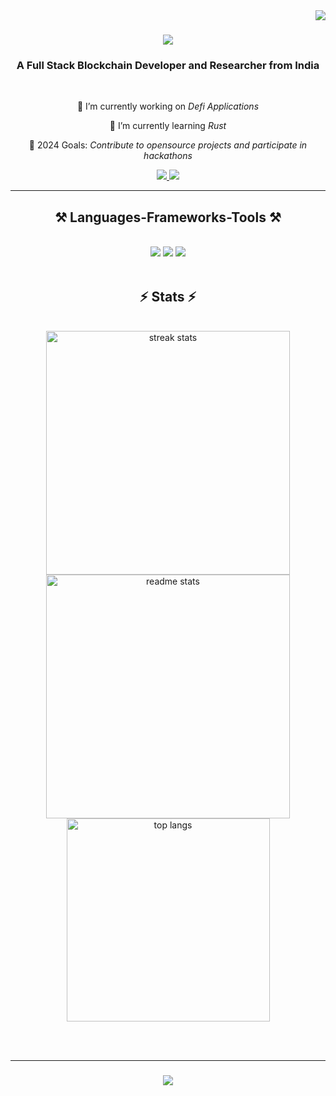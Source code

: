 <img align="right" src="https://visitor-badge.laobi.icu/badge?page_id=iamudityadav" />

<h1 align="center">
    <img src="https://readme-typing-svg.herokuapp.com/?font=Righteous&size=35&center=true&vCenter=true&width=500&height=70&duration=4000&lines=Hi+There!+👋;+I'm+Udit+Yadav!;" />
</h1>

<h3 align="center">A Full Stack Blockchain Developer and Researcher from India</h3>

<br/>

<div align="center">

 🔭 I’m currently working on *Defi Applications*

 🌱 I’m currently learning *Rust*
   
 🥅 2024 Goals: *Contribute to opensource projects and participate in hackathons*
 
 </div>
 
<div align="center"> 
  <a href="https://www.linkedin.com/in/iamudityadav" target="_blank" rel="noopener noreferrer">
    <img src="https://img.shields.io/badge/LinkedIn-0077B5?style=for-the-badge&logo=linkedin&logoColor=white" target="_blank" rel="noopener noreferrer" />
  </a>
  <a href="mailto:askudityadav@gmail.com">
    <img src="https://img.shields.io/badge/Gmail-333333?style=for-the-badge&logo=gmail&logoColor=red" />
  </a>
</div>

 <hr/>
 
<h2 align="center">⚒️ Languages-Frameworks-Tools ⚒️</h2>
<br/>
<div align="center">
    <img src="https://skillicons.dev/icons?i=next,react,go,solidity,nodejs,javascript,typescript,express,html,css,tailwind,vscode" />
    <img src="https://skillicons.dev/icons?i=github,git,aws,postman,mongodb,postgres,redis,nginx,figma,firebase" />
    <img src="https://skillicons.dev/icons?i=docker,kubernetes,jenkins,ansible,linux,rabbitmq" />
  <br>
</div>

<br/>

<h2 align="center">⚡ Stats ⚡</h2>
<br>
<div align=center>
  <img width=390 src="https://streak-stats.demolab.com/?user=iamudityadav&count_private=true&theme=react&border_radius=10" alt="streak stats"/>
  <img width=390 src="https://github-readme-stats-salesp07.vercel.app/api?username=iamudityadav&count_private=true&show_icons=true&theme=react&rank_icon=github&border_radius=10" alt="readme stats" />
  <br/>
  <img width=325 align="center" src="https://github-readme-stats-salesp07.vercel.app/api/top-langs/?username=iamudityadav&hide=HTML&langs_count=8&layout=compact&theme=react&border_radius=10&size_weight=0.5&count_weight=0.5&exclude_repo=github-readme-stats" alt="top langs" />
</div>

<br/><br/>
<hr/>

<h3 align="center">
    <img src="https://readme-typing-svg.herokuapp.com/?font=Righteous&size=25&center=true&vCenter=true&width=500&height=70&duration=4000&lines=Thanks+for+visiting!+✌️;+Shoot+me+a+message+on+Linkedin!;I'm+always+down+to+collab+:)">
</h3>

<br/>

